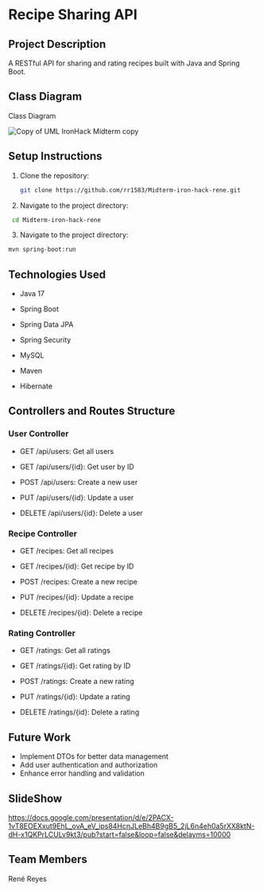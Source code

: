 # Recipe Sharing API

## Project Description
A RESTful API for sharing and rating recipes built with Java and Spring Boot.

## Class Diagram

Class Diagram

![Copy of UML IronHack Midterm copy](https://github.com/user-attachments/assets/e73b4a29-40a3-4a25-8e88-b7c6c22225d1)

## Setup Instructions
1. Clone the repository:
   ```bash
   git clone https://github.com/rr1583/Midterm-iron-hack-rene.git
   ```
2. Navigate to the project directory:
 ```bash
  cd Midterm-iron-hack-rene
 ```

3. Navigate to the project directory:
```bash
mvn spring-boot:run
 ```


## Technologies Used

* Java 17
  
* Spring Boot
  
* Spring Data JPA
  
* Spring Security
  
* MySQL
  
* Maven
  
* Hibernate 

  
## Controllers and Routes Structure

### User Controller

* GET /api/users: Get all users
  
* GET /api/users/{id}: Get user by ID
  
* POST /api/users: Create a new user
  
* PUT /api/users/{id}: Update a user
  
* DELETE /api/users/{id}: Delete a user

  
### Recipe Controller

* GET /recipes: Get all recipes
  
* GET /recipes/{id}: Get recipe by ID
  
* POST /recipes: Create a new recipe
  
* PUT /recipes/{id}: Update a recipe
  
* DELETE /recipes/{id}: Delete a recipe

  
### Rating Controller

* GET /ratings: Get all ratings
  
* GET /ratings/{id}: Get rating by ID
  
* POST /ratings: Create a new rating
  
* PUT /ratings/{id}: Update a rating
  
* DELETE /ratings/{id}: Delete a rating

## Future Work

* Implement DTOs for better data management
* Add user authentication and authorization
* Enhance error handling and validation
  
## SlideShow
https://docs.google.com/presentation/d/e/2PACX-1vT8EOEXxut9EhL_ovA_eV_ips84HcnJLeBh4B9gB5_2jL6n4eh0a5rXX8ktN-dH-x1QKPrLCULv9kt3/pub?start=false&loop=false&delayms=10000


## Team Members
René Reyes


